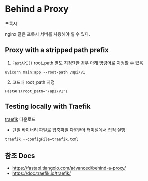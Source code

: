 # Behind a Proxy

프록시

nginx 같은 프록시 서버를 사용해야 할 수 있다.


## Proxy with a stripped path prefix

1. `FastAPI()` root_path 별도 지정안한 경우 아래 명령어로 지정할 수 있음

```
uvicorn main:app --root-path /api/v1
```

2. 코드내 root_path 지정

```
FastAPI(root_path="/api/v1")
```


## Testing locally with Traefik

[traefik](https://github.com/traefik/traefik/releases) 다운로드
- 단일 바이너리 파일로 압축파일 다운받아 터미널에서 집적 실행

```
traefik --configFile=traefik.toml
```


## 참조 Docs

- https://fastapi.tiangolo.com/advanced/behind-a-proxy/
- https://doc.traefik.io/traefik/

